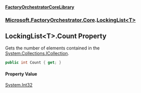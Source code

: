 #### [FactoryOrchestratorCoreLibrary](./FactoryOrchestratorCoreLibrary.md 'FactoryOrchestratorCoreLibrary')
### [Microsoft.FactoryOrchestrator.Core](./Microsoft-FactoryOrchestrator-Core.md 'Microsoft.FactoryOrchestrator.Core').[LockingList&lt;T&gt;](./Microsoft-FactoryOrchestrator-Core-LockingList-T-.md 'Microsoft.FactoryOrchestrator.Core.LockingList&lt;T&gt;')
## LockingList&lt;T&gt;.Count Property
Gets the number of elements contained in the [System.Collections.ICollection](https://docs.microsoft.com/en-us/dotnet/api/System.Collections.ICollection 'System.Collections.ICollection').  
```csharp
public int Count { get; }
```
#### Property Value
[System.Int32](https://docs.microsoft.com/en-us/dotnet/api/System.Int32 'System.Int32')  
